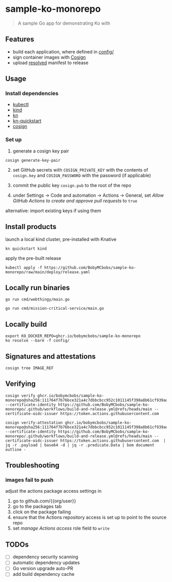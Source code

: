 # sample-ko-monorepo

> A sample Go app for demonstrating Ko with

## Features

- build each application, where defined in [config/](./config)
- sign container images with [Cosign](https://docs.sigstore.dev/cosign/overview/)
- upload [resolved](https://ko.build/reference/ko_resolve/) manifest to release

## Usage

### Install dependencies

- [kubectl](https://kubectl.sigs.k8s.io/installation/kubectl/)
- [kind](https://kind.sigs.k8s.io)
- [kn](https://knative.dev/docs/client/install-kn/)
- [kn-quickstart](https://knative.dev/docs/getting-started/quickstart-install/)
- [cosign](https://docs.sigstore.dev/cosign/installation/)

### Set up

1. generate a cosign key pair
```shell
cosign generate-key-pair
```

2. set GitHub secrets with `COSIGN_PRIVATE_KEY` with the contents of `cosign.key` and `COSIGN_PASSWORD` with the password (if applicable)

3. commit the public key `cosign.pub` to the root of the repo

4. under Settings -> Code and automation -> Actions -> General, set _Allow GitHub Actions to create and approve pull requests_ to `true`

alternative: import existing keys if using them

## Install products

launch a local kind cluster, pre-installed with Knative
```shell
kn quickstart kind
```

apply the pre-built release
```shell
kubectl apply -f https://github.com/BobyMCbobs/sample-ko-monorepo/raw/main/deploy/release.yaml
```

## Locally run binaries

```shell
go run cmd/webthingy/main.go
```

```shell
go run cmd/mission-critical-service/main.go
```

## Locally build

```shell
export KO_DOCKER_REPO=ghcr.io/bobymcbobs/sample-ko-monorepo
ko resolve --bare -f config/
```

## Signatures and attestations

```shell
cosign tree IMAGE_REF
```


## Verifying

```shell
cosign verify ghcr.io/bobymcbobs/sample-ko-monorepo@sha256:111764f7b76bce321a4c7dbbcbcc952c1011145f398a8b61cf939ad4620bdc62 --certificate-identity https://github.com/BobyMCbobs/sample-ko-monorepo/.github/workflows/build-and-release.yml@refs/heads/main --certificate-oidc-issuer https://token.actions.githubusercontent.com
```


```shell
cosign verify-attestation ghcr.io/bobymcbobs/sample-ko-monorepo@sha256:111764f7b76bce321a4c7dbbcbcc952c1011145f398a8b61cf939ad4620bdc62 --certificate-identity https://github.com/BobyMCbobs/sample-ko-monorepo/.github/workflows/build-and-release.yml@refs/heads/main --certificate-oidc-issuer https://token.actions.githubusercontent.com  | jq -r .payload | base64 -d | jq -r .predicate.Data | bom document outline -
```

## Troubleshooting

### images fail to push

adjust the actions package access settings in
1. go to github.com/{{org/user}}
2. go to the packages tab
3. click on the package failing
4. ensure that the Actions repository access is set up to point to the source repo
5. set _manage Actions access_ role field to `write`

## TODOs

- [ ] dependency security scanning
- [ ] automatic dependency updates
- [ ] Go version upgrade auto-PR
- [ ] add build dependency cache
